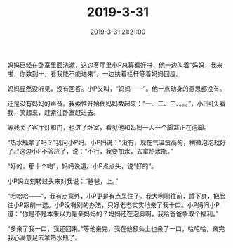 ﻿---
title: "2019-3-31"
date: 2019-3-31 21:21:00
tags: 文字
categories: 爸爸
---
妈妈已经在卧室里面洗漱，这边客厅里小P总算看好书，他一边叫着“妈妈，我来啦，你数到十，看我能不能进来”，一边扶着栏杆等着妈妈回应。

妈妈显然没听见，没有回答。小P又叫，“妈妈——”。他一点动身的意思都没有。

还是没有妈妈的声音。我索性开始代妈妈数起来：“一、二、三、。。。”，小P回头看我，笑起来，赶紧往卧室赶进去。

等我关了客厅灯和门，也进了卧室，看见他和妈妈一人一个脚盆正在泡脚。

“热水瓶拿了吗？”我问小P妈。小P妈说：“没有，现在气温蛮高的，稍微泡泡就好了。”这边小P不答应了，说：“不行，我要加水，去拿热水瓶。”

“好的，那十个吻”，妈妈说道。小P点点头，说“好的”。

小P妈立刻转过头来对我说：“爸爸，上。”

“哈哈哈——”，我有点意外，小P更是有点呆住了。我大咧咧往前，蹲下身，把脸往小P跟前一送。小P没有别的办法，只好老老实实地亲了我十口。小P妈问小P道：“你是不是本来以为是亲妈妈的？妈妈还在泡脚啊，我给爸爸争取个福利。”

“多亲了我一口，我还回来。”等他亲完，我在他额头上也亲了一口，哈哈哈，亲完我心满意足去拿热水瓶了。
